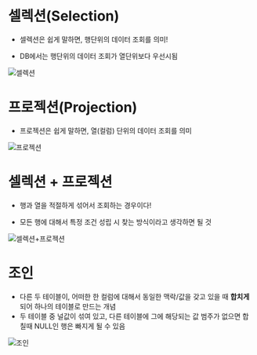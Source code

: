 ﻿# 셀렉션(Selection)

- 셀렉션은 쉽게 말하면, 행단위의 데이터 조회를 의미!

- DB에서는 행단위의 데이터 조회가 열단위보다 우선시됨

![셀렉션](https://github.com/hy6219/TIL-Today-I-Learned-/blob/main/Database/Oracle/Basic/Selection_Projection_Join/%EC%85%80%EB%A0%89%EC%85%98.png?raw=true)

# 프로젝션(Projection)

- 프로젝션은 쉽게 말하면, 열(컬럼) 단위의 데이터 조회를 의미

![프로젝션](https://github.com/hy6219/TIL-Today-I-Learned-/blob/main/Database/Oracle/Basic/Selection_Projection_Join/%ED%94%84%EB%A1%9C%EC%A0%9D%EC%85%98.png?raw=true)

# 셀렉션 + 프로젝션

- 행과 열을 적절하게 섞어서 조회하는 경우이다!

- 모든 행에 대해서 특정 조건 성립 시 찾는 방식이라고 생각하면 될 것


![셀렉션+프로젝션](https://github.com/hy6219/TIL-Today-I-Learned-/blob/main/Database/Oracle/Basic/Selection_Projection_Join/%EC%85%80%EB%A0%89%EC%85%98+%ED%94%84%EB%A1%9C%EC%A0%9D%EC%85%98.png?raw=true)

# 조인

- 다른 두 테이블이, 어떠한 한 컬럼에 대해서 동일한 맥락/값을 갖고 있을 때 **합치게** 되어 하나의 테이블로 만드는 개념
- 두 테이블 중 널값이 섞여 있고, 다른 테이블에 그에 해당되는 값 범주가 없으면 합칠때 NULL인 행은 빠지게 될 수 있음

![조인](https://github.com/hy6219/TIL-Today-I-Learned-/blob/main/Database/Oracle/Basic/Selection_Projection_Join/%EC%A1%B0%EC%9D%B8.png?raw=true)
